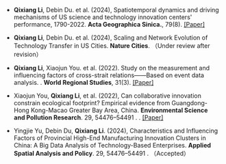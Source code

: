 - <strong>Qixiang Li</strong>, Debin Du. et al. (2024), Spatiotemporal dynamics and driving mechanisms of US science and technology innovation centers' performance, 1790-2022. <strong>Acta Geographica Sinica.</strong>, 79(8).  [[Paper]](https://doi.org/10.11821/dlxb202408010)

- <strong>Qixiang Li</strong>, Debin Du. et al. (2024), Scaling and Network Evolution of Technology Transfer in US Cities. <strong>Nature Cities</strong>. （Under review after revision）

- <strong>Qixiang Li</strong>, Xiaojun You. et al. (2022). Study on the measurement and influencing factors of cross-strait relations——Based on event data analysis. . <strong>World Regional Studies</strong>, 31(3). [[Paper]](https://doi.org/10.3969/j.issn.1004-9479.2022.03.2020714)

- Xiaojun You, <strong>Qixiang Li</strong>, et al. (2022), Can collaborative innovation constrain ecological footprint? Empirical evidence from Guangdong-Hong Kong-Macao Greater Bay Area, China. <strong>Environmental Science and Pollution Research</strong>. 29, 54476–54491 . . [[Paper]](https://doi.org/10.1007/s11356-022-19648-3)

- Yingjie Yu, Debin Du, <strong>Qixiang Li</strong>. (2024), Characteristics and Influencing Factors of Provincial High-End Manufacturing Innovation Clusters in China: A Big Data Analysis of Technology-Based Enterprises. <strong>Applied Spatial Analysis and Policy</strong>. 29, 54476–54491 . （Accepted）
